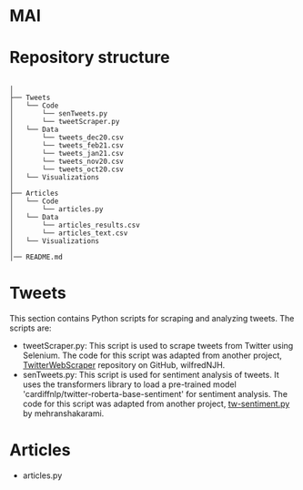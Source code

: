 # MAI

# Repository structure 
```

│
├── Tweets
│   └── Code
│       └── senTweets.py
│       └── tweetScraper.py
│   └── Data
│       └── tweets_dec20.csv
│       └── tweets_feb21.csv
│       └── tweets_jan21.csv
│       └── tweets_nov20.csv
│       └── tweets_oct20.csv
│   └── Visualizations
│  
├── Articles
│   └── Code
│       └── articles.py
│   └── Data
│       └── articles_results.csv
│       └── articles_text.csv
│   └── Visualizations
│ 
│── README.md
```

# Tweets

This section contains Python scripts for scraping and analyzing tweets. The scripts are:
* tweetScraper.py: This script is used to scrape tweets from Twitter using Selenium. The code for this script was adapted from another project, [TwitterWebScraper](https://github.com/wilfredNJH/TwitterWebScraper-) repository on GitHub, wilfredNJH.
* senTweets.py: This script is used for sentiment analysis of tweets. It uses the transformers library to load a pre-trained model 'cardiffnlp/twitter-roberta-base-sentiment' for sentiment analysis. The code for this script was adapted from another project, [tw-sentiment.py](https://github.com/mehranshakarami/AI_Spectrum/blob/main/2022/Sentiment_Analysis/tw-sentiment.py) by mehranshakarami.

# Articles

* articles.py 
